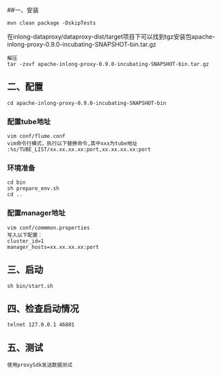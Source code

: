 

##一、安装

    mvn clean package -DskipTests

在inlong-dataproxy/dataproxy-dist/target项目下可以找到tgz安装包apache-inlong-proxy-0.9.0-incubating-SNAPSHOT-bin.tar.gz

	解压
	tar -zxvf apache-inlong-proxy-0.9.0-incubating-SNAPSHOT-bin.tar.gz


## 二、配置

	cd apache-inlong-proxy-0.9.0-incubating-SNAPSHOT-bin

### 配置tube地址
	vim conf/flume.conf
	vim命令行模式，执行以下替换命令,其中xxx为tube地址
	:%s/TUBE_LIST/xx.xx.xx.xx:port,xx.xx.xx.xx:port

### 环境准备
	cd bin
	sh prepare_env.sh
	cd ..

### 配置manager地址
	vim conf/commmon.properties
	写入以下配置：
	cluster_id=1
	manager_hosts=xx.xx.xx.xx:port

## 三、启动
	sh bin/start.sh

## 四、检查启动情况
	telnet 127.0.0.1 46801

## 五、测试
	使用proxySdk发送数据测试


